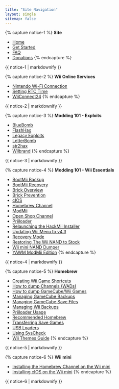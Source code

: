```yaml
---
title: "Site Navigation"
layout: single
sitemap: false
---
```


{% capture notice-1 %}
**Site**
+ [Home](/)
+ [Get Started](get-started)
+ [FAQ](faq)
+ [Donations](donations)
{% endcapture %}
<div class="notice--info">{{ notice-1 | markdownify }}</div>

{% capture notice-2 %}
**Wii Online Services**
+ [Nintendo Wi-Fi Connection](wiimmfi)
+ [Setting RTC Time](wiiconnect24#updating-rtc-clock)
+ [WiiConnect24](wiiconnect24)
{% endcapture %}
<div class="notice--primary">{{ notice-2 | markdownify }}</div>

{% capture notice-3 %}
**Modding 101 - Exploits**
+ [BlueBomb](bluebomb)
+ [FlashHax](flashhax)
+ [Legacy Exploits](legacy-exploits)
+ [LetterBomb](letterbomb)
+ [str2hax](str2hax)
+ [Wilbrand](wilbrand)
{% endcapture %}
<div class="notice--primary">{{ notice-3 | markdownify }}</div>

{% capture notice-4 %}
**Modding 101 - Wii Essentials**
+ [BootMii Backup](bootmii)
+ [BootMii Recovery](bootmiirecover)
+ [Brick Overview](bricks)
+ [Brick Prevention](bricks#brick-prevention)
+ [cIOS](cios)
+ [Homebrew Channel](hbc)
+ [ModMii](modmii)
+ [Open Shop Channel](osc)
+ [Priiloader](priiloader)
+ [Relaunching the HackMii Installer](hackmii)
+ [Updating Wii Menu to v4.3](update)
+ [Recovery Mode](recovery-mode)
+ [Restoring The Wii NAND to Stock](wii-factory-reset)
+ [Wii mini NAND Dumper](wnd-mini)
+ [YAWM ModMii Edition](yawmme)
{% endcapture %}
<div class="notice--primary">{{ notice-4 | markdownify }}</div>

{% capture notice-5 %}
**Homebrew**
+ [Creating Wii Game Shortcuts](wiigsc)
+ [How to dump Channels (WADs)](dump-wads)
+ [How to dump GameCube/Wii Games](dump-games)
+ [Managing GameCube Backups](gc-backups)
+ [Managing GameCube Save Files](gcsaves)
+ [Managing Wii Backups](wii-backups)
+ [Priiloader Usage](priiloader-usage)
+ [Recommended Homebrew](recommended-homebrew)
+ [Transferring Save Games](transfer-saves)
+ [USB Loaders](wii-loaders)
+ [Using SysCheck](syscheck)
+ [Wii Themes Guide](themes)
{% endcapture %}
<div class="notice--primary">{{ notice-5 | markdownify }}</div>

{% capture notice-6 %}
**Wii mini**
+ [Installing the Homebrew Channel on the Wii mini](hbc-mini)
+ [Installing cIOS on the Wii mini](cios-mini)
{% endcapture %}
<div class="notice--primary">{{ notice-6 | markdownify }}</div>
